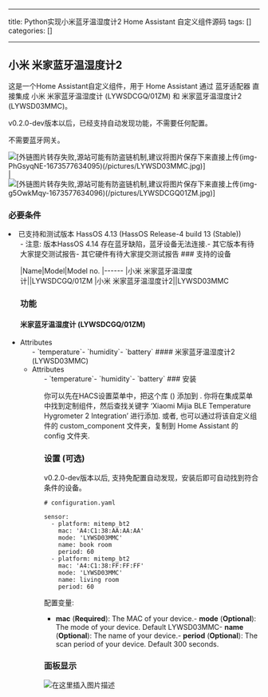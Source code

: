 
--- 
title:  Python实现小米蓝牙温湿度计2 Home Assistant 自定义组件源码 
tags: []
categories: [] 

---
## 小米 米家蓝牙温湿度计2

这是一个Home Assistant自定义组件，用于 Home Assistant 通过 蓝牙适配器 直接集成 小米 米家蓝牙温湿度计 (LYWSDCGQ/01ZM) 和 米家蓝牙温湿度计2 (LYWSD03MMC)。

v0.2.0-dev版本以后，已经支持自动发现功能，不需要任何配置。

不需要蓝牙网关。

<img src="https://img-blog.csdnimg.cn/858d6ad50300438db868f86681e1ad50.png" alt="[外链图片转存失败,源站可能有防盗链机制,建议将图片保存下来直接上传(img-PhGsyqNE-1673577634095)(/pictures/LYWSD03MMC.jpg)]"> |<img src="https://img-blog.csdnimg.cn/900c83f2e4184cbdaf2b63c7f83df1d0.png" alt="[外链图片转存失败,源站可能有防盗链机制,建议将图片保存下来直接上传(img-g5OwkMqy-1673577634096)(/pictures/LYWSDCGQ01ZM.jpg)]">

### 必要条件
<li>已支持和测试版本 HassOS 4.13 (HassOS Release-4 build 13 (Stable)) 
  <ul>- 注意: 版本HassOS 4.14 存在蓝牙缺陷，蓝牙设备无法连接.- 其它版本有待大家提交测试报告- 其它硬件有待大家提交测试报告
### 支持的设备

|Name|Model|Model no.
|------
|小米 米家蓝牙温湿度计||LYWSDCGQ/01ZM
|小米 米家蓝牙温湿度计2||LYWSD03MMC

### 功能

#### 米家蓝牙温湿度计 (LYWSDCGQ/01ZM)
<li>Attributes 
  <ul>- `temperature`- `humidity`- `battery`
#### 米家蓝牙温湿度计2 (LYWSD03MMC)
<li>Attributes 
  <ul>- `temperature`- `humidity`- `battery`
### 安装

你可以先在HACS设置菜单中，把这个库 () 添加到  . 你将在集成菜单中找到定制组件，然后查找关键字 ‘Xiaomi Mijia BLE Temperature Hygrometer 2 Integration’ 进行添加. 或者, 也可以通过将该自定义组件的 custom_component 文件夹，复制到 Home Assistant 的 config 文件夹.

### 设置 (**可选**)

v0.2.0-dev版本以后, 支持免配置自动发现，安装后即可自动找到符合条件的设备。

```
# configuration.yaml

sensor:
  - platform: mitemp_bt2
    mac: 'A4:C1:38:AA:AA:AA'
    mode: 'LYWSD03MMC'
    name: book room
    period: 60
  - platform: mitemp_bt2
    mac: 'A4:C1:38:FF:FF:FF'
    mode: 'LYWSD03MMC'
    name: living room
    period: 60

```

配置变量:
- **mac** (**Required**): The MAC of your device.- **mode** (**Optional**): The mode of your device. Default LYWSD03MMC- **name** (**Optional**): The name of your device.- **period** (**Optional**): The scan period of your device. Default 300 seconds.
### 面板显示

<img src="https://img-blog.csdnimg.cn/c2009f67cf604d9b8b3490ff08f7cfdd.png" alt="在这里插入图片描述">
